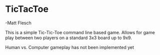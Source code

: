 # TicTacToe
-Matt Flesch

This is a simple Tic-Tic-Toe command line based game.
Allows for game play between two players on a standard
3x3 board up to 9x9.

Human vs. Computer gameplay has not been implemented yet
